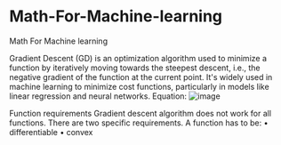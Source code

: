 # Math-For-Machine-learning
Math For Machine learning


Gradient Descent (GD) is an optimization algorithm used to minimize a function by iteratively moving towards the steepest descent, i.e., the negative gradient of the function at the current point. It's widely used in machine learning to minimize cost functions, particularly in models like linear regression and neural networks.
Equation:
![image](https://github.com/user-attachments/assets/46166636-c0a2-43e1-8033-7f7cbcdd7b00)

 
Function requirements
Gradient descent algorithm does not work for all functions. There are two specific requirements. A function has to be:
•	differentiable
•	convex
